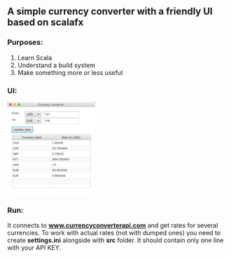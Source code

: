 ## A simple currency converter with a friendly UI based on scalafx

### Purposes:
1. Learn Scala
2. Understand a build system
3. Make something more or less useful

### UI:

<img src="https://github.com/awant/currency_converter/blob/master/currency_converter_ui.png?raw=true" width="200">

### Run:

It connects to **www.currencyconverterapi.com** and get rates for several currencies.
To work with actual rates (not with dumped ones) you need to create **settings.ini** alongside with **src** folder.
It should contain only one line with your API KEY.
